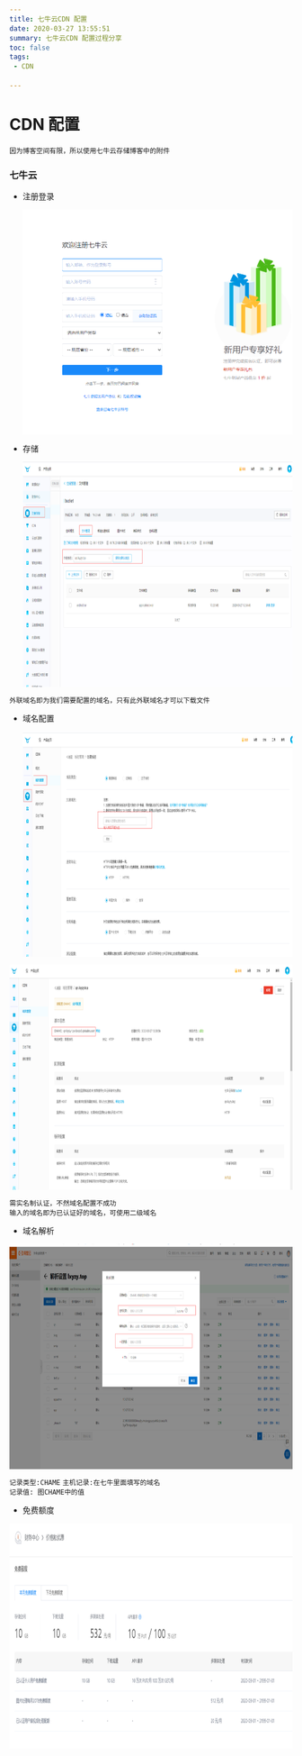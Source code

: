 ```yaml
---
title: 七牛云CDN 配置
date: 2020-03-27 13:55:51
summary: 七牛云CDN 配置过程分享
toc: false
tags:
 - CDN

---
```


# CDN 配置

`因为博客空间有限，所以使用七牛云存储博客中的附件`

### 七牛云

 - 注册登录
   
   <img src="qiniucdn/1.png" width = "100%" height = "400"  alt ="注册登录" align=center >

 - 存储
  
   <img src="qiniucdn/2.png" width = "100%" height = "400"  alt ="存储文件" align=center >

  `外联域名即为我们需要配置的域名，只有此外联域名才可以下载文件`   

 - 域名配置  
  
   <img src="qiniucdn/3.png" width = "100%" height = "400"  alt ="域名配置" align=center >


 <img src="qiniucdn/4.png" width = "100%" height = "400"  alt ="CHAME" align=center >  

   `需实名制认证，不然域名配置不成功`   
   `输入的域名即为已认证好的域名，可使用二级域名`

  - 域名解析 
  
   <img src="qiniucdn/5.png" width = "100%" height = "400"  alt ="域名解析" align=center >   
   
   `记录类型:CHAME` 
   `主机记录:在七牛里面填写的域名`   
   `记录值: 图CHAME中的值`  

   - 免费额度
  
   <img src="qiniucdn/6.png" width = "100%" height = "400"  alt ="免费额度" align=center >    


